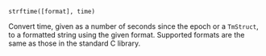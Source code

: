 ```
strftime([format], time)
```

Convert time, given as a number of seconds since the epoch or a `TmStruct`, to a formatted string using the given format. Supported formats are the same as those in the standard C library.
